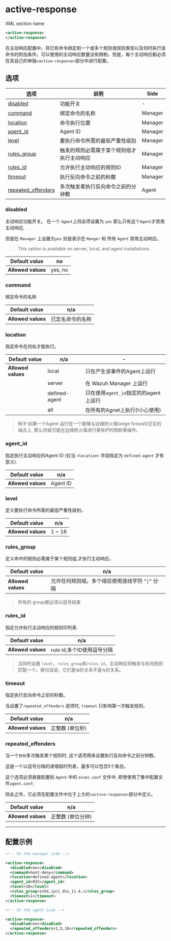 # active-response

XML section name

```xml
<active-response>
</active-response>
```

在主动响应配置中，将已有命令绑定到一个或多个规则或规则类型以及何时执行该命令的附加条件。可以使用的主动响应数量没有限制，但是，每个主动响应都必须在其自己的单独`<active-response>`部分中进行配置。

## 选项

| 选项                                        | 说明                    | Side    |
| ----------------------------------------- | --------------------- | ------- |
| [disabled](#disabled)                     | 功能开关                  | -       |
| [command](#command)                       | 绑定命令的名称               | Manager |
| [location](#location)                     | 命令执行位置                | Manager |
| [agent_id](#agent-id)                     | Agent ID              | Manager |
| [level](#level)                           | 要执行命令所需的最低严重性级别       | Manager |
| [rules_group](#rules-group)               | 触发的规则必需属于某个规则组才执行主动响应 | Manager |
| [rules_id](#rules-id)                     | 允许执行主动响应的规则ID         | Manager |
| [timeout](#timeout)                       | 执行反向命令之前的秒数           | Manager |
| [repeated_offenders](#repeated-offenders) | 多次触发者执行反向命令之前的分钟数     | Agent   |

### disabled

主动响应功能开关。 在一个 `Agent`上将此项设置为 `yes` 那么只有这个`Agent`才禁用主动响应, 

但是在 `Manager` 上设置为`yes` 则是表示在 `Manger` 和 所有 `Agent` 禁用主动响应。

> This option is available on server, local, and agent installations.

| **Default value**  | no      |
| ------------------ | ------- |
| **Allowed values** | yes, no |

### command

绑定命令的名称

| **Default value**  | n/a      |
| ------------------ | -------- |
| **Allowed values** | 已定名命令的名称 |

### location

指定命令在何处才能执行。

| **Default value**  | n/a           | -                          |
| ------------------ | ------------- | -------------------------- |
| **Allowed values** | local         | 只在产生该事件的Agent上运行           |
|                    | server        | 在 Wazuh Manager 上运行        |
|                    | defined-agent | 只在使用`agent_id`指定的的agent上运行 |
|                    | all           | 在所有的Agnet上执行(!小心使用)        |

>  例子:如果一个Agent 运行在一个能够与边缘防火墙(edge firewall)交互的端点上, 那么你就可能在边缘防火墙进行某些IP的阻断等操作。

### agent_id

指定执行主动响应的Agent ID (仅当 `<location>` 字段指定为 `defined-agent` 才有意义).

| **Default value**  | n/a      |
| ------------------ | -------- |
| **Allowed values** | Agent ID |

### level

定义要执行命令所需的最低严重性级别。

| **Default value**  | n/a    |
| ------------------ | ------ |
| **Allowed values** | 1 ~ 16 |

### rules_group

定义命中的规则必需属于某个规则组,才执行主动响应。

| **Default value**  | n/a                          |
| ------------------ | ---------------------------- |
| **Allowed values** | 允许任何规则组。多个组应使用竖线字符 `“\|”` 分隔 |

> 所有的 group都必须以逗号结束

### rules_id

指定允许执行主动响应的规则ID列表.

| **Default value**  | n/a                |
| ------------------ | ------------------ |
| **Allowed values** | rule id,多个ID使用逗号分隔 |

> 当同时设置 `level`，`rules_group`和`rules_id`，主动响应将触发与任何规则匹配一个。换句话说，它们是`或`的关系不是`与`的关系。

### timeout

指定执行反向命令之前的秒数。

当设置了`repeated_offenders` 选项时, `timeout` 只影响第一次触发规则。

| **Default value**  | n/a       |
| ------------------ | --------- |
| **Allowed values** | 正整数 (单位秒) |

### repeated_offenders

当一个`目标`多次触发某个规则时, 这个选项用来设置执行反向命令之前分钟数。

 这是一个以逗号分隔的递增超时列表，最多可以包含5个条目。

这个选项必须直接配置到 `Agent` 中的 `ossec.conf` 文件中, 即使使用了集中配置文件`agent.conf`;

除此之外，它必须在配置文件中位于上方的`<active-response>`部分中定义。

| **Default value**  | n/a        |
| ------------------ | ---------- |
| **Allowed values** | 正整数 (单位分钟) |

----

## 配置示例

```xml
<!-- On the manager side -->

<active-response>
  <disabled>no</disabled>
  <command>host-deny</command>
  <location>defined-agent</location>
  <agent_id>032</agent_id>
  <level>10</level>
  <rules_group>sshd,|pci_dss_11.4,</rules_group>
  <timeout>1</timeout>
</active-response>

<!-- On the agent side -->

<active-response>
  <disabled>no</disabled>
  <repeated_offenders>1,5,10</repeated_offenders>
</active-response>
```
